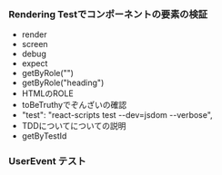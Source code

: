 ### Rendering Testでコンポーネントの要素の検証
- render
- screen
- debug
- expect
- getByRole("")
- getByRole("heading")
- HTMLのROLE
- toBeTruthyでぞんざいの確認
- "test": "react-scripts test --dev=jsdom --verbose",
- TDDについてについての説明
- getByTestId

### UserEvent テスト
